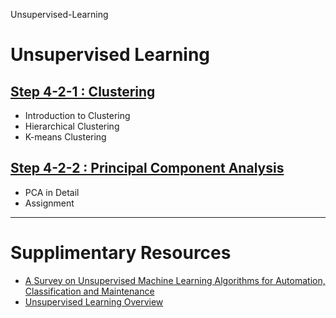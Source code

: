Unsupervised-Learning
# Unsupervised Learning 

## [Step 4-2-1 : Clustering](01_Clustering)

- Introduction to Clustering
- Hierarchical Clustering
- K-means Clustering

## [Step 4-2-2 : Principal Component Analysis](02_Principal%20Component%20Analysis)

- PCA in Detail 
- Assignment

---

# Supplimentary Resources 

- [A Survey on Unsupervised Machine Learning Algorithms for Automation, Classification and Maintenance
](https://www.researchgate.net/publication/278913045_A_Survey_on_Unsupervised_Machine_Learning_Algorithms_for_Automation_Classification_and_Maintenance)
- [Unsupervised Learning Overview](https://www.sciencedirect.com/topics/computer-science/unsupervised-learning)
